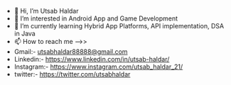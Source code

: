 - 👋 Hi, I’m Utsab Haldar
- 👀 I’m interested in Android App and Game Development
- 🌱 I’m currently learning Hybrid App Platforms, API implementation, DSA in Java
- 📫 How to reach me -->>
- Gmail:- utsabhaldar88888@gmail.com
- Linkedin:- https://www.linkedin.com/in/utsab-haldar/
- Instagram:- https://www.instagram.com/utsab_haldar_21/
- twitter:- https://twitter.com/utsabhaldar

<!---
utsabhaldar/utsabhaldar is a ✨ special ✨ repository because its `README.md` (this file) appears on your GitHub profile.
You can click the Preview link to take a look at your changes.
--->
